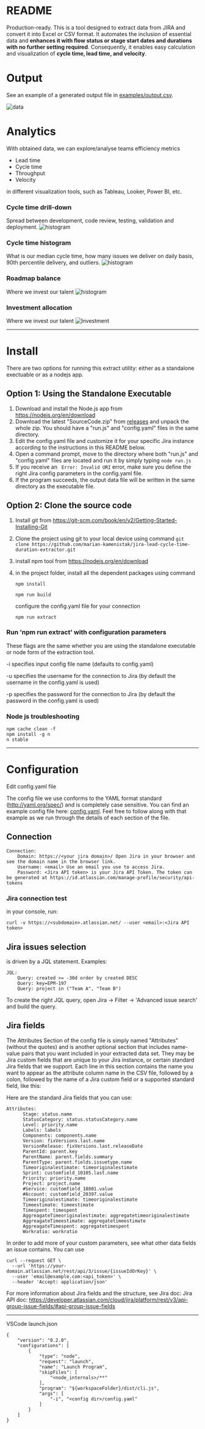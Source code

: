 # README #

Production-ready. This is a tool designed to extract data from JIRA and convert it into Excel or CSV format. It automates the inclusion of essential data and **enhances it with flow status or stage start dates and durations with no further setting required**. Consequently, it enables easy calculation and visualization of **cycle time, lead time, and velocity**.


# Output
See an example of a generated output file in [examples/output.csv](https://github.com/marian-kamenistak/jira-data-extractor/blob/main/example/output%20example.csv).

![data](example/img/data%20table.png)


# Analytics
With obtained data, we can explore/analyse teams efficiency metrics
 - Lead time
 - Cycle time
 - Throughput
 - Velocity
 
in different visualization tools, such as Tableau, Looker, Power BI, etc.

### Cycle time drill-down
Spread between development, code review, testing, validation and deployment.
![histogram](example/img/cycle%20time.png)
### Cycle time histogram
What is our median cycle time, how many issues we deliver on daily basis, 90th percentile delivery, and outliers.
![histogram](example/img/cycle%20time%20histogram.png)
### Roadmap balance
Where we invest our talent
![histogram](example/img/roadmap%20balance.png)
### Investment allocation
Where we invest our talent
![Investment](example/img/investment%20allocation.png)

***

# Install
There are two options for running this extract utility: either as a standalone exectuable or as a nodejs app.

## Option 1: Using the Standalone Executable
1. Download and install the Node.js app from https://nodejs.org/en/download
2. Download the latest "SourceCode.zip" from [releases](https://github.com/marian-kamenistak/jira-lead-cycle-time-duration-extractor/releases/) and unpack the whole zip. You should have a "run.js" and "config.yaml" files in the same directory.
3. Edit the config.yaml file and customize it for your specific Jira instance according to the instructions in this README below. 
4. Open a command prompt, move to the directory where both "run.js" and "config.yaml" files are located and run it by simply typing ```node run.js```
5. If you receive an ``` Error: Invalid URI``` error, make sure you define the right Jira config parameters in the config.yaml file.
5. If the program succeeds, the output data file will be written in the same directory as the executable file.

## Option 2: Clone the source code

1. Install git from https://git-scm.com/book/en/v2/Getting-Started-Installing-Git
2. Clone the project using git to your local device using command ```git clone https://github.com/marian-kamenistak/jira-lead-cycle-time-duration-extractor.git```
3. install npm tool from https://nodejs.org/en/download
4. in the project folder, install all the dependent packages using command

       npm install    
    
       npm run build
    
   configure the config.yaml file for your connection
    
       npm run extract

### Run 'npm run extract' with configuration parameters
These flags are the same whether you are using the standalone executable or node form of the extraction tool.

-i specifies input config file name (defaults to config.yaml)

-u specifies the username for the connection to Jira (by default the username in the config.yaml is used)

-p specifies the password for the connection to Jira (by default the password in the config.yaml is used)

### Node js troubleshooting
    npm cache clean -f
    npm install -g n
    n stable


***

# Configuration

Edit config.yaml file

The config file we use conforms to the YAML format standard (http://yaml.org/spec/) and is completely case sensitive. You can find an example config file here: [config.yaml](https://github.com/marian-kamenistak/jira-data-extractor/blob/main/config.yaml). Feel free to follow along with that example as we run through the details of each section of the file.


## Connection

    Connection:
        Domain: https://<your jira domain>/ Open Jira in your browser and see the domain name in the browser link.
        Username: <email> Use an email you use to access Jira.
        Password: <Jira API token> is your Jira API Token. The token can be generated at https://id.atlassian.com/manage-profile/security/api-tokens


### Jira connection test
in your console, run:

    curl -v https://<subdomain>.atlassian.net/ --user <email>:<Jira API token>


## Jira issues selection
is driven by a JQL statement. Examples:

    JQL: 
        Query: created >= -30d order by created DESC
        Query: key=EPM-197
        Query: project in ("Team A", "Team B")
    
To create the right JQL query, open Jira -> Filter -> 'Advanced issue search' and build the query.


## Jira fields
The Attributes Section of the config file is simply named "Attributes" (without the quotes) and is another optional section that includes name-value pairs that you want included in your extracted data set. They may be Jira custom fields that are unique to your Jira instance, or certain standard Jira fields that we support. Each line in this section contains the name you want to appear as the attribute column name in the CSV file, followed by a colon, followed by the name of a Jira custom field or a supported standard field, like this:

Here are the standard Jira fields that you can use:

    Attributes:
          Stage: status.name      
          StatusCategory: status.statusCategory.name    
          Level: priority.name
          Labels: labels
          Components: components.name
          Version: fixVersions.last.name
          VersionRelease: fixVersions.last.releaseDate
          ParentId: parent.key
          ParentName: parent.fields.summary
          ParentType: parent.fields.issuetype.name
          Timeoriginalestimate: timeoriginalestimate
          Sprint: customfield_10105.last.name        
          Priority: priority.name
          Project: project.name          
          #Service: customfield_18801.value
          #Account: customfield_20397.value
          Timeoriginalestimate: timeoriginalestimate    
          Timeestimate: timeestimate
          Timespent: timespent
          AggreagateTimeoriginalestimate: aggregatetimeoriginalestimate
          AggreagateTimeestimate: aggregatetimeestimate
          AggreagateTimespent: aggregatetimespent
          Workratio: workratio

            

In order to add more of your custom parameters, see what other data fields an issue contains. You can use 

    curl --request GET \
      --url 'https://your-domain.atlassian.net/rest/api/3/issue/{issueIdOrKey}' \
      --user 'email@example.com:<api_token>' \
      --header 'Accept: application/json'


For more information about Jira fields and the structure, see Jira doc: Jira API doc: https://developer.atlassian.com/cloud/jira/platform/rest/v3/api-group-issue-fields/#api-group-issue-fields

***

VSCode launch.json

    {
        "version": "0.2.0",
        "configurations": [
            {
                "type": "node",
                "request": "launch",
                "name": "Launch Program",
                "skipFiles": [
                    "<node_internals>/**"
                ],
                "program": "${workspaceFolder}/dist/cli.js",
                "args": [
                    "-i", "<config dir>/config.yaml"
                ]
            }
        ]
    }
